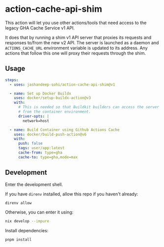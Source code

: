 # action-cache-api-shim

This action will let you use other actions/tools that need access to the legacy
GHA Cache Service v1 API.

It does that by running a shim v1 API server that proxies its requests and
responses to/from the new v2 API. The server is launched as a daemon and
`ACTIONS_CACHE_URL` environment variable is updated to its address. Any actions
that follow this one will proxy their requests through the shim.

## Usage

```yaml
steps:
  - uses: jashandeep-sohi/action-cache-api-shim@v1

  - name: Set up Docker Buildx
    uses: docker/setup-buildx-action@v3
    with:
      # This is needed so that Buildkit builders can access the server
      # from the container environment.
      driver-opts: |
        network=host

  - name: Build Container using Github Actions Cache
    uses: docker/build-push-action@v6
    with:
      push: false
      tags: user/app:latest
      cache-from: type=gha
      cache-to: type=gha,mode=max
```

## Development

Enter the development shell.

If you have `direnv` installed, allow this repo if you haven't already:

```sh
direnv allow
```

Otherwise, you can enter it using:

```sh
nix develop --impure
```

Install dependencies:

```sh
pnpm install
```
